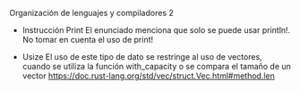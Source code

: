 
Organización de lenguajes y compiladores 2

* Instrucción Print 
    El enunciado menciona que solo se puede usar println!. No tomar en cuenta el uso de print!

* Usize
    El uso de este tipo de dato se restringe al uso de vectores, cuando se utiliza la función with_capacity o se compara el tamaño de un vector https://doc.rust-lang.org/std/vec/struct.Vec.html#method.len
    